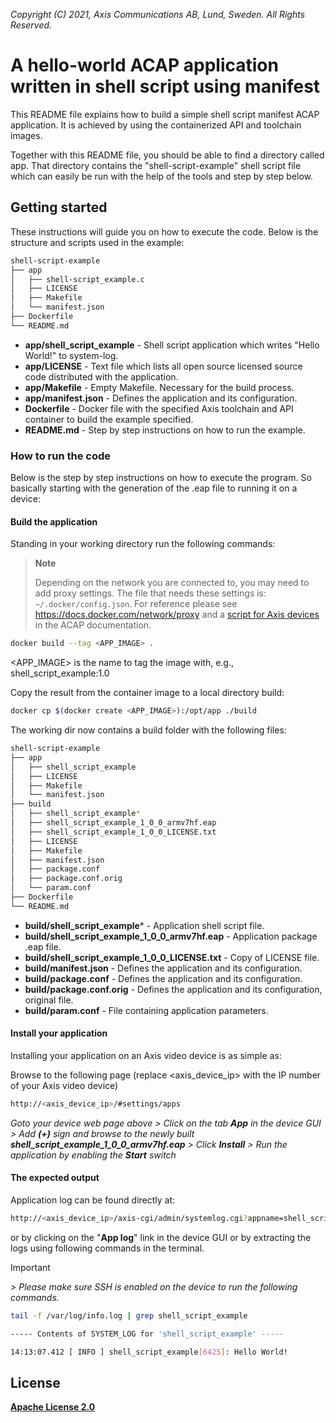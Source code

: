 *Copyright (C) 2021, Axis Communications AB, Lund, Sweden. All Rights Reserved.*

# A hello-world ACAP application written in shell script using manifest

This README file explains how to build a simple shell script manifest ACAP application. It is achieved by using the containerized API and toolchain images.

Together with this README file, you should be able to find a directory called app. That directory contains the "shell-script-example" shell script file which can easily be run with the help of the tools and step by step below.

## Getting started

These instructions will guide you on how to execute the code. Below is the structure and scripts used in the example:

```sh
shell-script-example
├── app
│   ├── shell-script_example.c
│   ├── LICENSE
│   ├── Makefile
│   └── manifest.json
├── Dockerfile
└── README.md
```

- **app/shell_script_example** - Shell script application which writes "Hello World!" to system-log.
- **app/LICENSE** - Text file which lists all open source licensed source code distributed with the application.
- **app/Makefile** - Empty Makefile. Necessary for the build process.
- **app/manifest.json** - Defines the application and its configuration.
- **Dockerfile** - Docker file with the specified Axis toolchain and API container to build the example specified.
- **README.md** - Step by step instructions on how to run the example.

### How to run the code

Below is the step by step instructions on how to execute the program. So basically starting with the generation of the .eap file to running it on a device:

#### Build the application

Standing in your working directory run the following commands:

> **Note**
>
> Depending on the network you are connected to, you may need to add proxy settings.
> The file that needs these settings is: `~/.docker/config.json`. For reference please see
> https://docs.docker.com/network/proxy and a
> [script for Axis devices](https://axiscommunications.github.io/acap-documentation/docs/develop/build-install-run.html#configure-network-proxy-settings) in the ACAP documentation.

```sh
docker build --tag <APP_IMAGE> .
```

<APP_IMAGE> is the name to tag the image with, e.g., shell_script_example:1.0

Copy the result from the container image to a local directory build:

```sh
docker cp $(docker create <APP_IMAGE>):/opt/app ./build
```

The working dir now contains a build folder with the following files:

```sh
shell-script-example
├── app
│   ├── shell_script_example
│   ├── LICENSE
│   ├── Makefile
│   └── manifest.json
├── build
│   ├── shell_script_example*
│   ├── shell_script_example_1_0_0_armv7hf.eap
│   ├── shell_script_example_1_0_0_LICENSE.txt
│   ├── LICENSE
│   ├── Makefile
│   ├── manifest.json
│   ├── package.conf
│   ├── package.conf.orig
│   └── param.conf
├── Dockerfile
└── README.md
```

- **build/shell_script_example*** - Application shell script file.
- **build/shell_script_example_1_0_0_armv7hf.eap** - Application package .eap file.
- **build/shell_script_example_1_0_0_LICENSE.txt** - Copy of LICENSE file.
- **build/manifest.json** - Defines the application and its configuration.
- **build/package.conf** - Defines the application and its configuration.
- **build/package.conf.orig** - Defines the application and its configuration, original file.
- **build/param.conf** - File containing application parameters.

#### Install your application

Installing your application on an Axis video device is as simple as:

Browse to the following page (replace <axis_device_ip> with the IP number of your Axis video device)

```sh
http://<axis_device_ip>/#settings/apps
```

*Goto your device web page above > Click on the tab **App** in the device GUI > Add **(+)** sign and browse to
the newly built **shell_script_example_1_0_0_armv7hf.eap** > Click **Install** > Run the application by enabling the **Start** switch*

#### The expected output

Application log can be found directly at:

```sh
http://<axis_device_ip>/axis-cgi/admin/systemlog.cgi?appname=shell_script_example
```

or by clicking on the "**App log**" link in the device GUI or by extracting the logs using following commands in the terminal.

>[!IMPORTANT]
*> Please make sure SSH is enabled on the device to run the following commands.*

```sh
tail -f /var/log/info.log | grep shell_script_example
```

```sh
----- Contents of SYSTEM_LOG for 'shell_script_example' -----

14:13:07.412 [ INFO ] shell_script_example[6425]: Hello World!

```

## License

**[Apache License 2.0](../LICENSE)**
